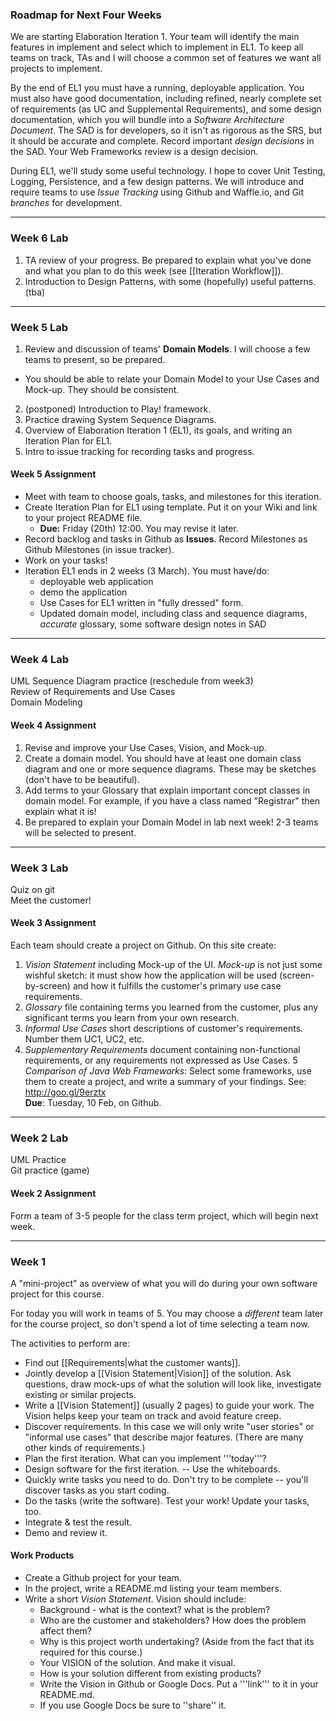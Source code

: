 ### Roadmap for Next Four Weeks
We are starting Elaboration Iteration 1.  Your team will identify the main features in implement and select which to implement in EL1. To keep all teams on track, TAs and I will choose a common set of features we want all projects to implement.

By the end of EL1 you must have a running, deployable application.  You must also have good documentation, including refined, nearly complete set of requirements (as UC and Supplemental Requirements), and some design documentation, which you will bundle into a _Software Architecture Document_.  The SAD is for developers, so it isn't as rigorous as the SRS, but it should be accurate and complete.  Record important _design decisions_ in the SAD.  Your Web Frameworks review is a design decision.

During EL1, we'll study some useful technology.  I hope to cover Unit Testing, Logging, Persistence, and a few design patterns.  We will introduce and require teams to use _Issue Tracking_ using Github and Waffle.io, and Git _branches_ for development. 

---
### Week 6 Lab
1. TA review of your progress. Be prepared to explain what you've done and what you plan to do this week (see [[Iteration Workflow]]).
2. Introduction to Design Patterns, with some (hopefully) useful patterns.
(tba)

---

### Week 5 Lab
1. Review and discussion of teams' **Domain Models**. I will choose a few teams to present, so be prepared.
  * You should be able to relate your Domain Model to your Use Cases and Mock-up.  They should be consistent.
2. (postponed) Introduction to Play! framework. 
3. Practice drawing System Sequence Diagrams.
4. Overview of Elaboration Iteration 1 (EL1), its goals, and writing an Iteration Plan for EL1.
5. Intro to issue tracking for recording tasks and progress.

#### Week 5 Assignment
* Meet with team to choose goals, tasks, and milestones for this iteration.
* Create Iteration Plan for EL1 using template. Put it on your Wiki and link to your project README file.
    * **Due:** Friday (20th) 12:00.  You may revise it later.
* Record backlog and tasks in Github as **Issues**. Record Milestones as Github Milestones (in issue tracker).
* Work on your tasks!
* Iteration EL1 ends in 2 weeks (3 March). You must have/do:
    * deployable web application
    * demo the application
    * Use Cases for EL1 written in "fully dressed" form.
    * Updated domain model, including class and sequence diagrams, _accurate_ glossary, some software design notes in SAD

---

### Week 4 Lab
UML Sequence Diagram practice (reschedule from week3)<br>
Review of Requirements and Use Cases<br>
Domain Modeling

#### Week 4 Assignment
1. Revise and improve your Use Cases, Vision, and Mock-up.
2. Create a domain model.  You should have at least one domain class diagram and one or more sequence diagrams.  These may be sketches (don't have to be beautiful).
3. Add terms to your Glossary that explain important concept classes in domain model. For example, if you have a class named "Registrar" then explain what it is! 
4. Be prepared to explain your Domain Model in lab next week!  2-3 teams will be selected to present.

---

### Week 3 Lab
Quiz on git<br>
Meet the customer!

#### Week 3 Assignment
Each team should create a project on Github. On this site create:

1. _Vision Statement_ including Mock-up of the UI.  _Mock-up_ is not just some wishful sketch: it must show how the application will be used (screen-by-screen) and how it fulfills the customer's primary use case requirements.
2. _Glossary_ file containing terms you learned from the customer, plus any significant terms you learn from your own research.
3. _Informal Use Cases_ short descriptions of customer's requirements.  Number them UC1, UC2, etc.
4. _Supplementary Requirements_ document containing non-functional requirements, or any requirements not expressed as Use Cases.
5 _Comparison of Java Web Frameworks_: Select some frameworks, use them to create a project, and write a summary of your findings.  See: http://goo.gl/9erztx  
__Due__: Tuesday, 10 Feb, on Github.

---

### Week 2 Lab
UML Practice  
Git practice (game)

#### Week 2 Assignment
Form a team of 3-5 people for the class term project, which will begin next week.

---

### Week 1
A "mini-project" as overview of what you will do during your own software project for this course.

For today you will work in teams of 5.  You may choose a _different_ team later for the course project, so don't spend a lot of time selecting a team now.

The activities to perform are:

* Find out [[Requirements|what the customer wants]].
* Jointly develop a [[Vision Statement|Vision]] of the solution. Ask questions, draw mock-ups of what the solution will look like, investigate existing or similar projects.
* Write a [[Vision Statement]] (usually 2 pages) to guide your work.  The Vision helps keep your team on track and avoid feature creep.
* Discover requirements. In this case we will only write "user stories" or "informal use cases" that describe major features. (There are many other kinds of requirements.)
* Plan the first iteration.  What can you implement '''today'''?
* Design software for the first iteration. -- Use the whiteboards.
* Quickly write tasks you need to do.  Don't try to be complete -- you'll discover tasks as you start coding.
* Do the tasks (write the software).  Test your work!  Update your tasks, too.
* Integrate & test the result.
* Demo and review it.

#### Work Products

* Create a Github project for your team.
* In the project, write a README.md listing your team members.
* Write a short _Vision Statement_.  Vision should include:
  * Background - what is the context? what is the problem?
  * Who are the customer and stakeholders?  How does the problem affect them?
  * Why is this project worth undertaking?  (Aside from the fact that its required for this course.)
  * Your VISION of the solution.  And make it visual.  
  * How is your solution different from existing products? 
  * Write the Vision in Github or Google Docs. Put a '''link''' to it in your README.md.
  * If you use Google Docs be sure to ''share'' it.

